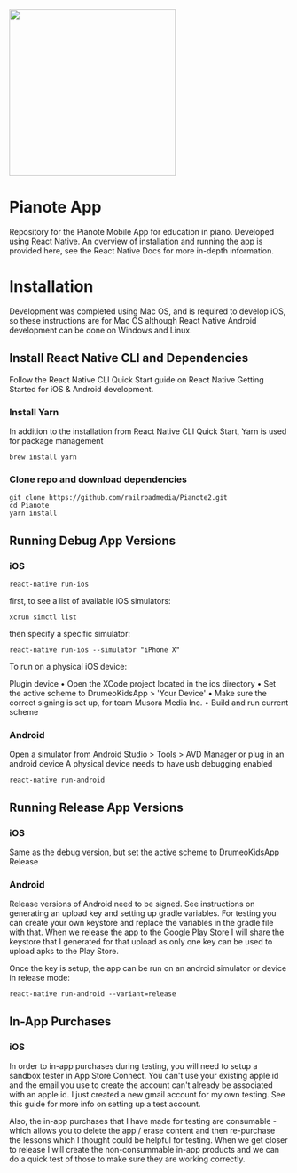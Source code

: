 <img src="https://github.com/railroadmedia/pianote-app/blob/master/src/assets/img/svgs/pian.jpg" width="300" />

<H1>Pianote App</H1>

Repository for the Pianote Mobile App for education in piano. Developed using React Native. An overview of installation and running the app is provided here, see the React Native Docs for more in-depth information.


<H1>Installation</H1>

Development was completed using Mac OS, and is required to develop iOS, so these instructions are for Mac OS although React Native Android development can be done on Windows and Linux.


<H2>Install React Native CLI and Dependencies</H2>

Follow the React Native CLI Quick Start guide on React Native Getting Started for iOS & Android development.

<H3>Install Yarn</H3>

In addition to the installation from React Native CLI Quick Start, Yarn is used for package management

```brew install yarn```

<H3>Clone repo and download dependencies</H3>

```
git clone https://github.com/railroadmedia/Pianote2.git
cd Pianote
yarn install
```

<H2>Running Debug App Versions</H2>

<H3>iOS</H3>

```react-native run-ios```

first, to see a list of available iOS simulators:

```xcrun simctl list```

then specify a specific simulator:

```react-native run-ios --simulator "iPhone X"```


To run on a physical iOS device:

Plugin device
    • Open the XCode project located in the ios directory
    • Set the active scheme to DrumeoKidsApp > 'Your Device'
    • Make sure the correct signing is set up, for team Musora Media Inc.
    • Build and run current scheme
    
<H3>Android</H3>

Open a simulator from Android Studio > Tools > AVD Manager or plug in an android device A physical device needs to have usb debugging enabled

```react-native run-android```

<H2>Running Release App Versions</H2>

<H3>iOS</H3>

Same as the debug version, but set the active scheme to DrumeoKidsApp Release

<H3>Android</H3>

Release versions of Android need to be signed. See instructions on generating an upload key and setting up gradle variables. For testing you can create your own keystore and replace the variables in the gradle file with that. When we release the app to the Google Play Store I will share the keystore that I generated for that upload as only one key can be used to upload apks to the Play Store.

Once the key is setup, the app can be run on an android simulator or device in release mode:

```react-native run-android --variant=release```

<H2>In-App Purchases</H2>

<H3>iOS</H3>

In order to in-app purchases during testing, you will need to setup a sandbox tester in App Store Connect. You can't use your existing apple id and the email you use to create the account can't already be associated with an apple id. I just created a new gmail account for my own testing. See this guide for more info on setting up a test account.

Also, the in-app purchases that I have made for testing are consumable - which allows you to delete the app / erase content and then re-purchase the lessons which I thought could be helpful for testing. When we get closer to release I will create the non-consummable in-app products and we can do a quick test of those to make sure they are working correctly.
